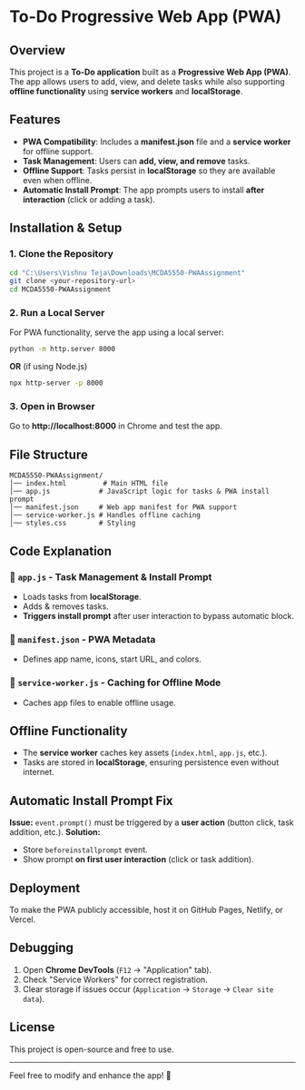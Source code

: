 # To-Do Progressive Web App (PWA)

## Overview
This project is a **To-Do application** built as a **Progressive Web App (PWA)**. The app allows users to add, view, and delete tasks while also supporting **offline functionality** using **service workers** and **localStorage**.

## Features
- **PWA Compatibility**: Includes a **manifest.json** file and a **service worker** for offline support.
- **Task Management**: Users can **add, view, and remove** tasks.
- **Offline Support**: Tasks persist in **localStorage** so they are available even when offline.
- **Automatic Install Prompt**: The app prompts users to install **after interaction** (click or adding a task).

## Installation & Setup
### 1. Clone the Repository
```sh
cd "C:\Users\Vishnu Teja\Downloads\MCDA5550-PWAAssignment"
git clone <your-repository-url>
cd MCDA5550-PWAAssignment
```

### 2. Run a Local Server
For PWA functionality, serve the app using a local server:
```sh
python -m http.server 8000
```
**OR** (if using Node.js)
```sh
npx http-server -p 8000
```

### 3. Open in Browser
Go to **http://localhost:8000** in Chrome and test the app.

## File Structure
```
MCDA5550-PWAAssignment/
│── index.html         # Main HTML file
│── app.js            # JavaScript logic for tasks & PWA install prompt
│── manifest.json     # Web app manifest for PWA support
│── service-worker.js # Handles offline caching
│── styles.css        # Styling
```

## Code Explanation
### 📌 **`app.js` - Task Management & Install Prompt**
- Loads tasks from **localStorage**.
- Adds & removes tasks.
- **Triggers install prompt** after user interaction to bypass automatic block.

### 📌 **`manifest.json` - PWA Metadata**
- Defines app name, icons, start URL, and colors.

### 📌 **`service-worker.js` - Caching for Offline Mode**
- Caches app files to enable offline usage.

## Offline Functionality
- The **service worker** caches key assets (`index.html`, `app.js`, etc.).
- Tasks are stored in **localStorage**, ensuring persistence even without internet.

## Automatic Install Prompt Fix
**Issue:** `event.prompt()` must be triggered by a **user action** (button click, task addition, etc.).
**Solution:**
- Store `beforeinstallprompt` event.
- Show prompt **on first user interaction** (click or task addition).

## Deployment
To make the PWA publicly accessible, host it on GitHub Pages, Netlify, or Vercel.

## Debugging
1. Open **Chrome DevTools** (`F12` → "Application" tab).
2. Check "Service Workers" for correct registration.
3. Clear storage if issues occur (`Application` → `Storage` → `Clear site data`).

## License
This project is open-source and free to use.

---
Feel free to modify and enhance the app! 🚀

